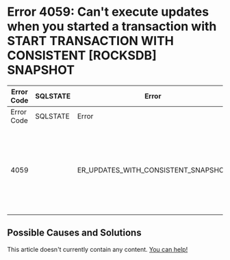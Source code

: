 
# Error 4059: Can't execute updates when you started a transaction with START TRANSACTION WITH CONSISTENT [ROCKSDB] SNAPSHOT


| Error Code | SQLSTATE | Error | Description |
| --- | --- | --- | --- |
| Error Code | SQLSTATE | Error | Description |
| 4059 |  | ER_UPDATES_WITH_CONSISTENT_SNAPSHOT | Can't execute updates when you started a transaction with START TRANSACTION WITH CONSISTENT [ROCKSDB] SNAPSHOT. |




## Possible Causes and Solutions


This article doesn't currently contain any content. [You can help!](/en/writing-and-editing-knowledge-base-articles/)

